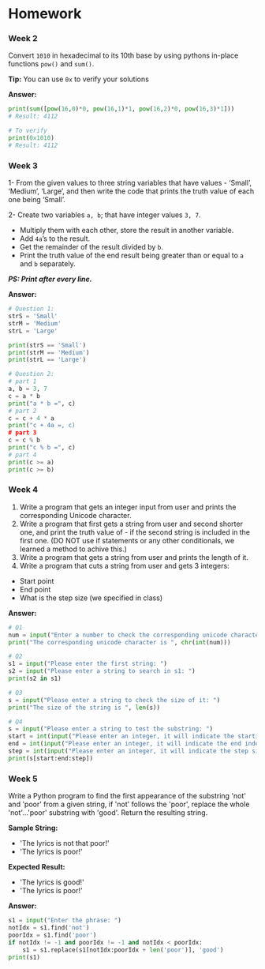 # Homework

### Week 2

Convert ```1010``` in hexadecimal to its 10th base by using pythons in-place functions ```pow()``` and ```sum()```.

**Tip:** You can use ```0x``` to verify your solutions

**Answer:**

```python
print(sum([pow(16,0)*0, pow(16,1)*1, pow(16,2)*0, pow(16,3)*1]))
# Result: 4112

# To verify
print(0x1010)
# Result: 4112
```

### Week 3

1- From the given values to three string variables that have values - ‘Small’, ‘Medium’, ‘Large’, and then write the code that prints the truth value of each one being ‘Small’.

2- Create two variables ```a, b```; that have integer values ```3, 7```. 
  - Multiply them with each other, store the result in another variable. 
  - Add ```4a```’s to the result. 
  - Get the remainder of the result divided by ```b```.
  - Print the truth value of the end result being greater than or equal to ```a``` and ```b``` separately.

***PS: Print after every line.***

**Answer:**

```python
# Question 1:
strS = 'Small'
strM = 'Medium'
strL = 'Large'

print(strS == 'Small')
print(strM == 'Medium')
print(strL == 'Large')

# Question 2:
# part 1
a, b = 3, 7
c = a * b
print("a * b =", c)
# part 2
c = c + 4 * a
print("c + 4a =, c)
# part 3
c = c % b
print("c % b =", c)
# part 4
print(c >= a)
print(c >= b)
```


### Week 4

1. Write a program that gets an integer input from user and prints the corresponding Unicode character.
2. Write a program that first gets a string from user and second shorter one, and print the truth value of - if the second string is included in the first one. (DO NOT use if statements or any other conditionals, we learned a method to achive this.)
3. Write a program that gets a string from user and prints the length of it.
4. Write a program that cuts a string from user and gets 3 integers:
  - Start point
  - End point
  - What is the step size (we specified in class)

**Answer:**

```python
# Q1
num = input("Enter a number to check the corresponding unicode character: ")
print("The corresponding unicode character is ", chr(int(num)))

# Q2
s1 = input("Please enter the first string: ")
s2 = input("Please enter a string to search in s1: ")
print(s2 in s1)

# Q3
s = input("Please enter a string to check the size of it: ")
print("The size of the string is ", len(s))

# Q4 
s = input("Please enter a string to test the substring: ")
start = int(input("Please enter an integer, it will indicate the starting index for the substring: "))
end = int(input("Please enter an integer, it will indicate the end index for the substring: "))
step = int(input("Please enter an integer, it will indicate the step size for creating the substring: "))
print(s[start:end:step])
```


### Week 5

Write a Python program to find the first appearance of the substring 'not' and 'poor' from a given string, if 'not' follows the 'poor', replace the whole 'not'...'poor' substring with 'good'. Return the resulting string.

**Sample String:**
- 'The lyrics is not that poor!'
- 'The lyrics is poor!'

**Expected Result:** 
- 'The lyrics is good!'
- 'The lyrics is poor!'

**Answer:**

```python
s1 = input("Enter the phrase: ")
notIdx = s1.find('not')
poorIdx = s1.find('poor')
if notIdx != -1 and poorIdx != -1 and notIdx < poorIdx:	
	s1 = s1.replace(s1[notIdx:poorIdx + len('poor')], 'good')
print(s1)
```
